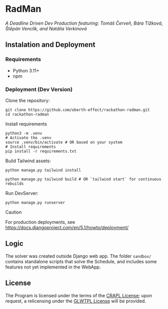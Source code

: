 # RadMan
*A Deadline Driven Dev Production featuring: Tomáš Červeň, Bára Tížková, Štěpán Venclík, and Natália Verkinová*

## Instalation and Deployment

### Requirements
- Python 3.11+
- npm

### Deployment (Dev Version)
Clone the repository:
```shell
git clone https://github.com/oberth-effect/rackathon-radman.git
cd rackathon-radman
```
Install requirements
```
python3 -m .venv
# Activate the .venv
source .venv/bin/activate # OR based on your system
# Install requirements
pip install -r requirements.txt
```
Build Tailwind assets:
```
python manage.py tailwind install

python manage.py tailwind build # OR `tailwind start` for continuous rebuilds
```
Run DevServer:
```
python manage.py runserver
```
> [!CAUTION]
> For production deployments, see https://docs.djangoproject.com/en/5.1/howto/deployment/

## Logic
The solver was created outside Django web app. The folder `sandbox/` contains standalone scripts that solve the Schedule, 
and includes some features not yet implemented in the WebApp.

## License
The Program is licensed under the terms of the [CRAPL License](https://matt.might.net/articles/crapl/); upon request, a relicensing under the [GLWTPL License](https://github.com/me-shaon/GLWTPL) will be provided.

